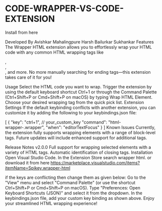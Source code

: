 # CODE-WRAPPER-VS-CODE-EXTENSION

Install from here

Developed By
Avishkar Mahalingpure
Harsh Bailurkar
Sukhankar
Features
The Wrapper HTML extension allows you to effortlessly wrap your HTML code with any common HTML wrapping tags like <div>, <section>, <article>, and more. No more manually searching for ending tags—this extension takes care of it for you!

Usage
Select the HTML code you want to wrap.
Trigger the extension by using the default keyboard shortcut Ctrl+1 or through the Command Palette (Ctrl+Shift+P or Cmd+Shift+P on macOS) by typing Wrap HTML Element.
Choose your desired wrapping tag from the quick pick list.
Extension Settings
If the default keybinding conflicts with another extension, you can customize it by adding the following to your keybindings.json file:

[
    {
        "key": "ctrl+1", // your_custom_key
        "command": "html-wrapper-.wrapper",
        "when": "editorTextFocus"
    }
]
Known Issues
Currently, the extension fully supports wrapping elements with a range of block-level tags. Future updates will include enhanced support for additional tags.

Release Notes
v2.0.0
Full support for wrapping selected elements with a variety of HTML tags.
Automatic identification of closing tags.
Installation
Open Visual Studio Code. In the Extension Store search wrapper html. or download it from here https://marketplace.visualstudio.com/items?itemName=Spikey.wrapper-html

if the keys are conflicting then change them as given below: Go to the "View" menu and select "Command Palette" (or use the shortcut Ctrl+Shift+P or Cmd+Shift+P on macOS). Type "Preferences: Open Keyboard Shortcuts (JSON)" and select it from the dropdown. In the keybindings.json file, add your custom key binding as shown above. Enjoy your streamlined HTML wrapping experience!
